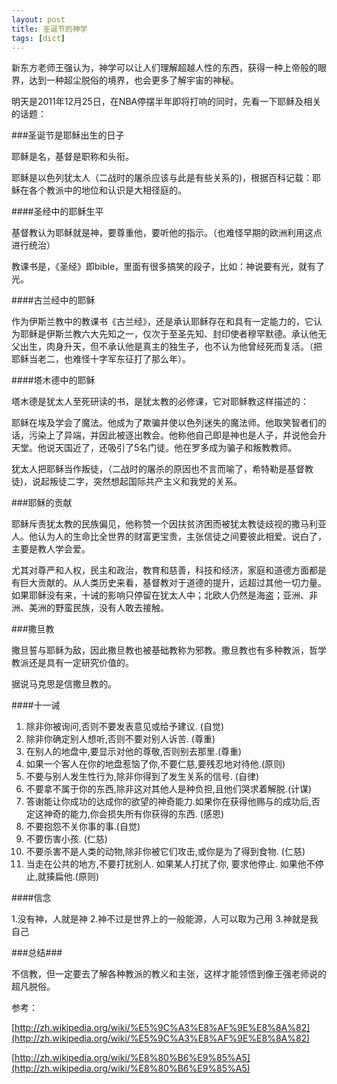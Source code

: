 ```yaml
---
layout: post
title: 圣诞节的神学
tags: [dict]
---
```



新东方老师王强认为，神学可以让人们理解超越人性的东西，获得一种上帝般的眼界，达到一种超尘脱俗的境界，也会更多了解宇宙的神秘。

明天是2011年12月25日，在NBA停摆半年即将打响的同时，先看一下耶稣及相关的话题：

###圣诞节是耶稣出生的日子

耶稣是名，基督是职称和头衔。

耶稣是以色列犹太人（二战时的屠杀应该与此是有些关系的)，根据百科记载：耶稣在各个教派中的地位和认识是大相径庭的。


####圣经中的耶稣生平

基督教认为耶稣就是神，要尊重他，要听他的指示。（也难怪早期的欧洲利用这点进行统治）

教课书是，《圣经》即bible，里面有很多搞笑的段子，比如：神说要有光，就有了光。

####古兰经中的耶稣

作为伊斯兰教中的教课书《古兰经》，还是承认耶稣存在和具有一定能力的，它认为耶稣是伊斯兰教六大先知之一，仅次于至圣先知、封印使者穆罕默德。承认他无父出生，肉身升天，但不承认他是真主的独生子，也不认为他曾经死而复活。（把耶稣当老二，也难怪十字军东征打了那么年）。

####塔木德中的耶稣

塔木德是犹太人至死研读的书，是犹太教的必修课，它对耶稣教这样描述的：

耶稣在埃及学会了魔法。他成为了欺骗并使以色列迷失的魔法师。他取笑智者们的话，污染上了异端，并因此被逐出教会。他称他自己即是神也是人子，并说他会升天堂。他说天国近了，还吸引了5名门徒。他在罗多成为骗子和叛教教师。

犹太人把耶稣当作叛徒，（二战时的屠杀的原因也不言而喻了，希特勒是基督教徒)，说起叛徒二字，突然想起国际共产主义和我党的关系。


###耶稣的贡献

耶稣斥责犹太教的民族偏见，他称赞一个因扶贫济困而被犹太教徒歧视的撒马利亚人。他认为人的生命比全世界的财富更宝贵，主张信徒之间要彼此相爱。说白了，主要是教人学会爱。

尤其对尊严和人权，民主和政治，教育和慈善，科技和经济，家庭和道德方面都是有巨大贡献的。从人类历史来看，基督教对于道德的提升，远超过其他一切力量。如果耶稣没有来，十诫的影响只停留在犹太人中；北欧人仍然是海盗；亚洲、非洲、美洲的野蛮民族，没有人敢去接触。

###撒旦教

撒旦誓与耶稣为敌，因此撒旦教也被基础教称为邪教。撒旦教也有多种教派，哲学教派还是具有一定研究价值的。

据说马克思是信撒旦教的。

####十一诫

1. 除非你被询问,否则不要发表意见或给予建议. (自觉)
2. 除非你确定别人想听,否则不要对别人诉苦. (尊重)
3. 在别人的地盘中,要显示对他的尊敬,否则别去那里.(尊重)
4. 如果一个客人在你的地盘惹恼了你,不要仁慈,要残忍地对待他.(原则)
5. 不要与别人发生性行为,除非你得到了发生关系的信号. (自律)
6. 不要拿不属于你的东西,除非这对其他人是种负担,且他们哭求着解脱.(计谋)
7. 答谢能让你成功的达成你的欲望的神奇能力.如果你在获得他赐与的成功后,否定这神奇的能力,你会损失所有你获得的东西. (感恩)
8. 不要抱怨不关你事的事.(自觉)
9. 不要伤害小孩. (仁慈)
10. 不要杀害不是人类的动物,除非你被它们攻击,或你是为了得到食物. (仁慈)
11. 当走在公共的地方,不要打扰别人. 如果某人打扰了你, 要求他停止. 如果他不停止,就揍扁他.(原则)

####信念

1.没有神，人就是神
2.神不过是世界上的一般能源，人可以取为己用
3.神就是我自己

###总结###

不信教，但一定要去了解各种教派的教义和主张，这样才能领悟到像王强老师说的超凡脱俗。

参考：

[http://zh.wikipedia.org/wiki/%E5%9C%A3%E8%AF%9E%E8%8A%82](http://zh.wikipedia.org/wiki/%E5%9C%A3%E8%AF%9E%E8%8A%82)

[http://zh.wikipedia.org/wiki/%E8%80%B6%E9%85%A5](http://zh.wikipedia.org/wiki/%E8%80%B6%E9%85%A5)
